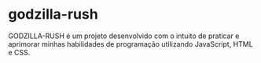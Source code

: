 # godzilla-rush
GODZILLA-RUSH é um projeto desenvolvido com o intuito de praticar e aprimorar minhas habilidades de programação utilizando JavaScript, HTML e CSS.
